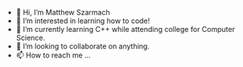 - 👋 Hi, I’m Matthew Szarmach
- 👀 I’m interested in learning how to code!
- 🌱 I’m currently learning C++ while attending college for Computer Science.
- 💞️ I’m looking to collaborate on anything.
- 📫 How to reach me ...

<!---
Szar28/Szar28 is a ✨ special ✨ repository because its `README.md` (this file) appears on your GitHub profile.
You can click the Preview link to take a look at your changes.
--->
